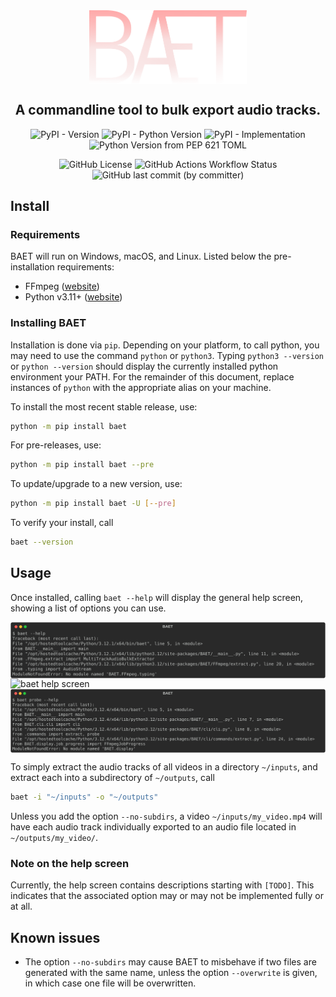 <img src="./images/logo.png" alt="Logo" style="display: block; max-width: 50%; margin: auto">

<h2 align="center">
    A commandline tool to bulk export audio tracks.
</h2>

<!-- TODO: https://shields.io/badges -->

<p align="center">
    <img alt="PyPI - Version" src="https://img.shields.io/pypi/v/baet">
    <img alt="PyPI - Python Version" src="https://img.shields.io/pypi/pyversions/baet">
    <img alt="PyPI - Implementation" src="https://img.shields.io/pypi/implementation/baet">
    <img alt="Python Version from PEP 621 TOML" src="https://img.shields.io/python/required-version-toml?tomlFilePath=https%3A%2F%2Fraw.githubusercontent.com%2FTimeTravelPenguin%2FBulkAudioExtractTool%2Fmain%2Fpyproject.toml">
</p>

<p align="center">
    <img alt="GitHub License" src="https://img.shields.io/github/license/TimeTravelPenguin/BulkAudioExtractTool">
    <img alt="GitHub Actions Workflow Status" src="https://img.shields.io/github/actions/workflow/status/TimeTravelPenguin/BulkAudioExtractTool/CI.yml">
    <img alt="GitHub last commit (by committer)" src="https://img.shields.io/github/last-commit/TimeTravelPenguin/BulkAudioExtractTool">
</p>

## Install

### Requirements

BAET will run on Windows, macOS, and Linux. Listed below the pre-installation requirements:

- FFmpeg ([website](https://ffmpeg.org))
- Python v3.11+ ([website](https://www.python.org))

### Installing BAET

Installation is done via `pip`.
Depending on your platform, to call python, you may need to use the command `python` or `python3`.
Typing `python3 --version` or `python --version` should display the currently installed python environment your PATH.
For the remainder of this document, replace instances of `python` with the appropriate alias on your machine.

To install the most recent stable release, use:

```bash
python -m pip install baet
```

For pre-releases, use:

```bash
python -m pip install baet --pre
```

To update/upgrade to a new version, use:

```bash
python -m pip install baet -U [--pre]
```

To verify your install, call

```bash
baet --version
```

## Usage

Once installed, calling `baet --help` will display the general help screen, showing a list of options you can use.

<img src="./docs/img/baet_help.svg" alt="baet help screen" style="display: block; margin: auto; max-height: 500px">

<img src="./docs/img/baet_export_help.svg" alt="baet help screen" style="display: block; margin: auto; max-height: 500px">

<img src="./docs/img/baet_probe_help.svg" alt="baet help screen" style="display: block; margin: auto; max-height: 500px">

To simply extract the audio tracks of all videos in a directory `~/inputs`,
and extract each into a subdirectory of `~/outputs`, call

```bash
baet -i "~/inputs" -o "~/outputs"
```

Unless you add the option `--no-subdirs`, a video `~/inputs/my_video.mp4` will have each audio track individually
exported to an audio file located in `~/outputs/my_video/`.

### Note on the help screen

Currently, the help screen contains descriptions starting with `[TODO]`.
This indicates that the associated option may or may not be implemented fully or at all.

## Known issues

- The option `--no-subdirs` may cause BAET to misbehave if two files are generated with the same name,
  unless the option `--overwrite` is given, in which case one file will be overwritten.
